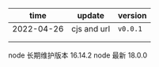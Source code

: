 | time       | update      | version  |
| ---------- | ----------- | -------- |
| 2022-04-26 | cjs and url | `v0.0.1` |
|            |             |          |
|            |             |          |

node 长期维护版本 16.14.2
node 最新 18.0.0
